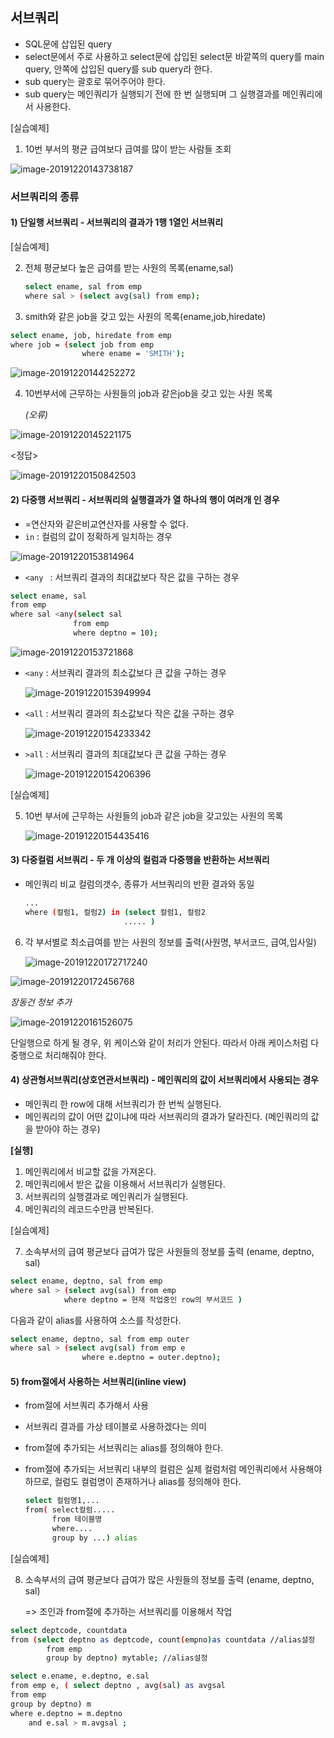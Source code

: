 ## 서브쿼리

* SQL문에 삽입된 query
* select문에서 주로 사용하고 select문에 삽입된  select문
  바깥쪽의 query를 main query, 안쪽에 삽입된 query를 sub query라 한다.
* sub query는 괄호로 묶어주어야 한다.
* sub query는 메인쿼리가 실행되기 전에 한 번 실행되며 그 실행결과를 메인쿼리에서 사용한다. 

[실습예제]

1. 10번 부서의 평균 급여보다 급여를 많이 받는 사람들 조회

![image-20191220143738187](images/image-20191220143738187.png)



### 서브쿼리의 종류

#### 1) 단일행 서브쿼리 - 서브쿼리의 결과가 1행 1열인 서브쿼리

[실습예제]

2. 전체 평균보다 높은 급여를 받는 사원의 목록(ename,sal)

   ```bash
   select ename, sal from emp
   where sal > (select avg(sal) from emp);
   ```

   

3. smith와 같은 job을 갖고 있는 사원의 목록(ename,job,hiredate)

```bash
select ename, job, hiredate from emp
where job = (select job from emp
				where ename = 'SMITH');
```

![image-20191220144252272](images/image-20191220144252272.png)





4. 10번부서에 근무하는 사원들의 job과 같은job을 갖고 있는 사원 목록

   *(오류)*

![image-20191220145221175](images/image-20191220145221175.png)

<정답>

![image-20191220150842503](images/image-20191220150842503.png)



#### 2) 다중행 서브쿼리 - 서브쿼리의 실행결과가 열 하나의 행이 여러개 인 경우

* =연산자와 같은비교연산자를 사용할 수 없다.
* `in`  : 컬럼의 값이 정확하게 일치하는 경우





![image-20191220153814964](images/image-20191220153814964.png)

*  `<any ` : 서브쿼리 결과의 최대값보다 작은 값을 구하는 경우

  ```bash
  select ename, sal
  from emp
  where sal <any(select sal
  				from emp
  				where deptno = 10);
  ```

  ![image-20191220153721868](images/image-20191220153721868.png)

  

* `<any` : 서브쿼리 결과의 최소값보다 큰 값을 구하는 경우

  ![image-20191220153949994](images/image-20191220153949994.png)

  

* `<all` : 서브쿼리 결과의 최소값보다 작은 값을 구하는 경우

  ![image-20191220154233342](images/image-20191220154233342.png)



* `>all` : 서브쿼리 결과의 최대값보다 큰 값을 구하는 경우

  ![image-20191220154206396](images/image-20191220154206396.png)



[실습예제]

5. 10번 부서에 근무하는 사원들의 job과 같은 job을 갖고있는 사원의 목록

   ![image-20191220154435416](images/image-20191220154435416.png)





#### 3) 다중컬럼 서브쿼리 - 두 개 이상의 컬럼과 다중행을 반환하는 서브쿼리

* 메인쿼리 비교 컬럼의갯수, 종류가 서브쿼리의 반환 결과와 동일

  ```bash
  ...
  where (컬럼1, 컬럼2) in (select 컬럼1, 컬럼2
  						..... )
  ```

  





6. 각 부서별로 최소급여를 받는 사원의 정보를 출력(사원명, 부서코드, 급여,입사일)

   ![image-20191220172717240](images/image-20191220172717240.png)

![image-20191220172456768](images/image-20191220172456768.png)

*장동건 정보 추가*

![image-20191220161526075](images/image-20191220161526075.png)

단일행으로 하게 될 경우, 위 케이스와 같이 처리가 안된다. 따라서 아래 케이스처럼 다중행으로 처리해줘야 한다. 





#### 4) 상관형서브쿼리(상호연관서브쿼리) - 메인쿼리의 값이 서브쿼리에서 사용되는 경우

* 메인쿼리 한 row에 대해 서브쿼리가 한 번씩 실행된다.
* 메인쿼리의 값이 어떤 값이냐에 따라 서브쿼리의 결과가 달라진다. (메인쿼리의 값을 받아야 하는 경우)

**[실행]**

1. 메인쿼리에서 비교할 값을 가져온다.
2. 메인쿼리에서 받은 값을 이용해서 서브쿼리가 실행된다.
3. 서브쿼리의 실행결과로 메인쿼리가 실행된다.
4. 메인쿼리의 레코드수만큼 반복된다.



[실습예제]

7. 소속부서의 급여 평균보다 급여가 많은 사원들의 정보를 출력
   (ename, deptno, sal)

```bash
select ename, deptno, sal from emp
where sal > (select avg(sal) from emp
			where deptno = 현재 작업중인 row의 부서코드 )
```

다음과 같이 alias를 사용하여 소스를 작성한다. 

```bash
select ename, deptno, sal from emp outer 
where sal > (select avg(sal) from emp e
				where e.deptno = outer.deptno);
```



#### 5) from절에서 사용하는 서브쿼리(inline view)

* from절에 서브쿼리 추가해서 사용

* 서브쿼리 결과를 가상 테이블로 사용하겠다는 의미

* from절에 추가되는 서브쿼리는 alias를 정의해야 한다.

* from절에 추가되는 서브쿼리 내부의 컬럼은 실제 컬럼처럼 메인쿼리에서 사용해야 하므로, 컬럼도 컬럼명이 존재하거나 alias를 정의해야 한다.

  ```bash
  select 컬럼명1,...
  from( select컬럼.....
  		from 테이블명
  		where....
  		group by ...) alias
  ```

  



[실습예제]

8. 소속부서의 급여 평균보다 급여가 많은 사원들의 정보를 출력
   (ename, deptno, sal)

   => 조인과 from절에 추가하는 서브쿼리를 이용해서 작업

```bash
select deptcode, countdata
from (select deptno as deptcode, count(empno)as countdata //alias설정
		from emp
		group by deptno) mytable; //alias설정
```

```bash
select e.ename, e.deptno, e.sal
from emp e, ( select deptno , avg(sal) as avgsal
from emp 
group by deptno) m
where e.deptno = m.deptno
	and e.sal > m.avgsal ;

```





